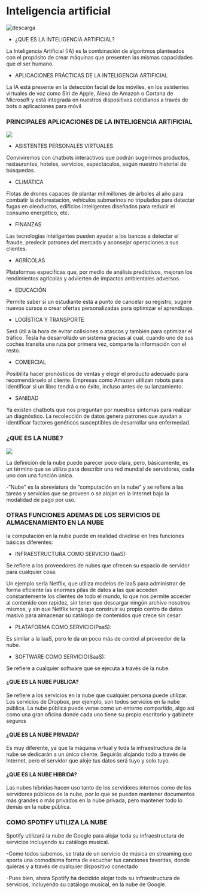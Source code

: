 # Inteligencia artificial
![descarga](https://user-images.githubusercontent.com/83626938/117559547-de16bd00-b04b-11eb-8805-d880d21994b8.png)

- ¿QUE ES LA INTELIGENCIA ARTIFICIAL?

La Inteligencia Artificial (IA) es la combinación de algoritmos planteados con el propósito de crear máquinas que presenten las mismas capacidades que el ser humano.

- APLICACIONES PRÁCTICAS DE LA INTELIGENCIA ARTIFICIAL

La IA está presente en la detección facial de los móviles, en los asistentes virtuales de voz como Siri de Apple, Alexa de Amazon o Cortana de Microsoft y está integrada en nuestros dispositivos cotidianos a través de bots o aplicaciones para móvil

### PRINCIPALES APLICACIONES DE LA INTELIGENCIA ARTIFICIAL ###

![](https://pbs.twimg.com/media/EnyPJK9XEAgYjsW.jpg)


- ASISTENTES PERSONALES VIRTUALES

Conviviremos con chatbots interactivos que podrán sugerirnos productos, restaurantes, hoteles, servicios, espectáculos, según nuestro historial de búsquedas.

- CLIMÁTICA

Flotas de drones capaces de plantar mil millones de árboles al año para combatir la deforestación, vehículos submarinos no tripulados para detectar fugas en oleoductos, edificios inteligentes diseñados para reducir el consumo energético, etc.

- FINANZAS 

Las tecnologías inteligentes pueden ayudar a los bancos a detectar el fraude, predecir patrones del mercado y aconsejar operaciones a sus clientes.

- AGRÍCOLAS

Plataformas específicas que, por medio de análisis predictivos, mejoran los rendimientos agrícolas y advierten de impactos ambientales adversos.

- EDUCACIÓN

Permite saber si un estudiante está a punto de cancelar su registro, sugerir nuevos cursos o crear ofertas personalizadas para optimizar el aprendizaje.

- LOGÍSTICA Y TRANSPORTE

Será útil a la hora de evitar colisiones o atascos y también para optimizar el tráfico. Tesla ha desarrollado un sistema gracias al cual, cuando uno de sus coches transita una ruta por primera vez, comparte la información con el resto.

- COMERCIAL

Posibilita hacer pronósticos de ventas y elegir el producto adecuado para recomendárselo al cliente. Empresas como Amazon utilizan robots para identificar si un libro tendrá o no éxito, incluso antes de su lanzamiento.

- SANIDAD

Ya existen chatbots que nos preguntan por nuestros síntomas para realizar un diagnóstico. La recolección de datos genera patrones que ayudan a identificar factores genéticos susceptibles de desarrollar una enfermedad.


### ¿QUE ES LA NUBE? ###

![](https://info.netcommerce.mx/wp-content/uploads/2016/12/La-Nube.png)

La definición de la nube puede parecer poco clara, pero, básicamente, es un término que se utiliza para describir una red mundial de servidores, cada uno con una función única. 

-“Nube” es la abreviatura de “computación en la nube” y se refiere a las tareas y servicios que se proveen o se alojan en la Internet bajo la modalidad de pago por uso.


### OTRAS FUNCIONES ADEMAS DE LOS SERVICIOS DE ALMACENAMIENTO EN LA NUBE ###

la computación en la nube puede en realidad dividirse en tres funciones básicas diferentes:

- INFRAESTRUCTURA COMO SERVICIO (IaaS): 

Se refiere a los proveedores de nubes que ofrecen su espacio de servidor para cualquier cosa.

Un ejemplo sería Netflix, que utiliza modelos de IaaS para administrar de forma eficiente las enormes pilas de datos a las que acceden constantemente los clientes de todo el mundo, lo que nos permite acceder al contenido con rapidez, sin tener que descargar ningún archivo nosotros mismos, y sin que Netflix tenga que construir su propio centro de datos masivo para almacenar su catálogo de contenidos que crece sin cesar

- PLATAFORMA COMO SERVICIO(PaaS):

Es similar a la IaaS, pero le da un poco más de control al proveedor de la nube.

- SOFTWARE COMO SERVICIO(SaaS):

Se refiere a cualquier software que se ejecuta a través de la nube.

#### ¿QUE ES LA NUBE PUBLICA? ####

Se refiere a los servicios en la nube que cualquier persona puede utilizar. Los servicios de Dropbox, por ejemplo, son todos servicios en la nube pública.
La nube pública puede verse como un entorno compartido, algo así como una gran oficina donde cada uno tiene su propio escritorio y gabinete seguros

#### ¿QUE ES LA NUBE PRIVADA? ####

Es muy diferente, ya que la máquina virtual y toda la infraestructura de la nube se dedicarán a un único cliente. Seguirás alojando todo a través de Internet, pero el servidor que aloje tus datos será tuyo y solo tuyo.

#### ¿QUE ES LA NUBE HIBRIDA? ####

Las nubes híbridas hacen uso tanto de los servidores internos como de los servidores públicos de la nube, por lo que se pueden mantener documentos más grandes o más privados en la nube privada, pero mantener todo lo demás en la nube pública.

### COMO SPOTIFY UTILIZA LA NUBE ###

Spotify utilizará la nube de Google para alojar toda su infraestructura de servicios incluyendo su catálogo musical.

-Como todos sabemos, se trata de un servicio de música en streaming que aporta una comodísima forma de escuchar tus canciones favoritas, donde quieras y a través de cualquier dispositivo conectado

-Pues bien, ahora Spotify ha decidido alojar toda su infraestructura de servicios, incluyendo su catálogo musical, en la nube de Google.
